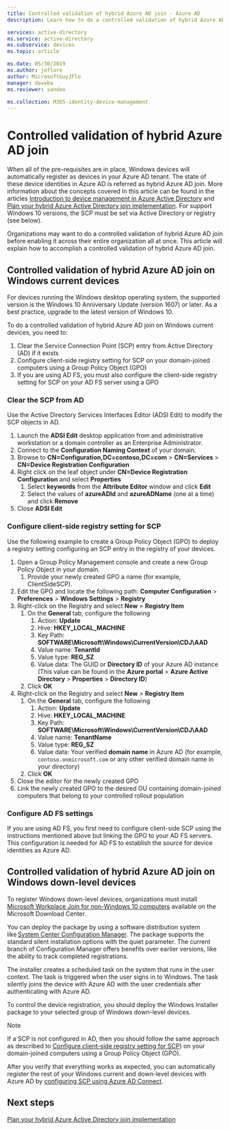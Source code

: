 ```yaml
---
title: Controlled validation of hybrid Azure AD join - Azure AD
description: Learn how to do a controlled validation of hybrid Azure AD join before enabling it across the entire organization all at once

services: active-directory
ms.service: active-directory
ms.subservice: devices
ms.topic: article

ms.date: 05/30/2019
ms.author: joflore
author: MicrosoftGuyJFlo
manager: daveba
ms.reviewer: sandeo

ms.collection: M365-identity-device-management
---
```

# Controlled validation of hybrid Azure AD join

When all of the pre-requisites are in place, Windows devices will automatically register as devices in your Azure AD tenant. The state of these device identities in Azure AD is referred as hybrid Azure AD join. More information about the concepts covered in this article can be found in the articles [Introduction to device management in Azure Active Directory](overview.md) and [Plan your hybrid Azure Active Directory join implementation](hybrid-azuread-join-plan.md). For support Windows 10 versions, the SCP must be set via Active Directory or registry (see below).

Organizations may want to do a controlled validation of hybrid Azure AD join before enabling it across their entire organization all at once. This article will explain how to accomplish a controlled validation of hybrid Azure AD join.

## Controlled validation of hybrid Azure AD join on Windows current devices

For devices running the Windows desktop operating system, the supported version is the Windows 10 Anniversary Update (version 1607) or later. As a best practice, upgrade to the latest version of Windows 10.

To do a controlled validation of hybrid Azure AD join on Windows current devices, you need to:

1. Clear the Service Connection Point (SCP) entry from Active Directory (AD) if it exists
1. Configure client-side registry setting for SCP on your domain-joined computers using a Group Policy Object (GPO)
1. If you are using AD FS, you must also configure the client-side registry setting for SCP on your AD FS server using a GPO  



### Clear the SCP from AD

Use the Active Directory Services Interfaces Editor (ADSI Edit) to modify the SCP objects in AD.

1. Launch the **ADSI Edit** desktop application from and administrative workstation or a domain controller as an Enterprise Administrator.
1. Connect to the **Configuration Naming Context** of your domain.
1. Browse to **CN=Configuration,DC=contoso,DC=com** > **CN=Services** > **CN=Device Registration Configuration**
1. Right click on the leaf object under **CN=Device Registration Configuration** and select **Properties**
   1. Select **keywords** from the **Attribute Editor** window and click **Edit**
   1. Select the values of **azureADId** and **azureADName** (one at a time) and click **Remove**
1. Close **ADSI Edit**


### Configure client-side registry setting for SCP

Use the following example to create a Group Policy Object (GPO) to deploy a registry setting configuring an SCP entry in the registry of your devices.

1. Open a Group Policy Management console and create a new Group Policy Object in your domain.
   1. Provide your newly created GPO a name (for example, ClientSideSCP).
1. Edit the GPO and locate the following path: **Computer Configuration** > **Preferences** > **Windows Settings** > **Registry**
1. Right-click on the Registry and select **New** > **Registry Item**
   1. On the **General** tab, configure the following
      1. Action: **Update**
      1. Hive: **HKEY_LOCAL_MACHINE**
      1. Key Path: **SOFTWARE\Microsoft\Windows\CurrentVersion\CDJ\AAD**
      1. Value name: **TenantId**
      1. Value type: **REG_SZ**
      1. Value data: The GUID or **Directory ID** of your Azure AD instance (This value can be found in the **Azure portal** > **Azure Active Directory** > **Properties** > **Directory ID**)
   1. Click **OK**
1. Right-click on the Registry and select **New** > **Registry Item**
   1. On the **General** tab, configure the following
      1. Action: **Update**
      1. Hive: **HKEY_LOCAL_MACHINE**
      1. Key Path: **SOFTWARE\Microsoft\Windows\CurrentVersion\CDJ\AAD**
      1. Value name: **TenantName**
      1. Value type: **REG_SZ**
      1. Value data: Your verified **domain name** in Azure AD (for example, `contoso.onmicrosoft.com` or any other verified domain name in your directory)
   1. Click **OK**
1. Close the editor for the newly created GPO
1. Link the newly created GPO to the desired OU containing domain-joined computers that belong to your controlled rollout population

### Configure AD FS settings

If you are using AD FS, you first need to configure client-side SCP using the instructions mentioned above but linking the GPO to your AD FS servers. This configuration is needed for AD FS to establish the source for device identities as Azure AD.

## Controlled validation of hybrid Azure AD join on Windows down-level devices

To register Windows down-level devices, organizations must install [Microsoft Workplace Join for non-Windows 10 computers](https://www.microsoft.com/download/details.aspx?id=53554) available on the Microsoft Download Center.

You can deploy the package by using a software distribution system like [System Center Configuration Manager](https://www.microsoft.com/cloud-platform/system-center-configuration-manager). The package supports the standard silent installation options with the quiet parameter. The current branch of Configuration Manager offers benefits over earlier versions, like the ability to track completed registrations.

The installer creates a scheduled task on the system that runs in the user context. The task is triggered when the user signs in to Windows. The task silently joins the device with Azure AD with the user credentials after authenticating with Azure AD.

To control the device registration, you should deploy the Windows Installer package to your selected group of Windows down-level devices.

> [!NOTE]
> If a SCP is not configured in AD, then you should follow the same approach as described to [Configure client-side registry setting for SCP](#configure-client-side-registry-setting-for-scp)) on your domain-joined computers using a Group Policy Object (GPO).


After you verify that everything works as expected, you can automatically register the rest of your Windows current and down-level devices with Azure AD by [configuring SCP using Azure AD Connect](hybrid-azuread-join-managed-domains.md#configure-hybrid-azure-ad-join).

## Next steps

[Plan your hybrid Azure Active Directory join implementation](hybrid-azuread-join-plan.md)
